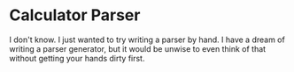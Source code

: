 # Calculator Parser

I don't know. I just wanted to try writing a parser by hand. I have a dream of
writing a parser generator, but it would be unwise to even think of that without
getting your hands dirty first.
